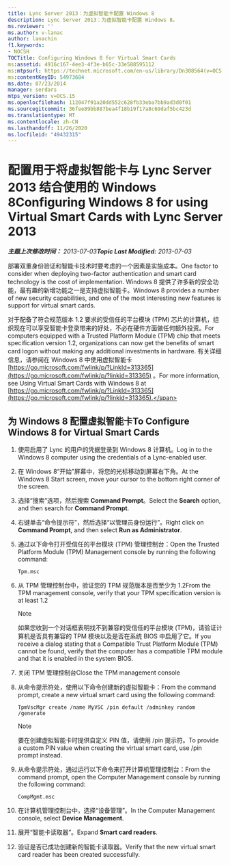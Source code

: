 ```yaml
---
title: Lync Server 2013：为虚拟智能卡配置 Windows 8
description: Lync Server 2013：为虚拟智能卡配置 Windows 8。
ms.reviewer: ''
ms.author: v-lanac
author: lanachin
f1.keywords:
- NOCSH
TOCTitle: Configuring Windows 8 for Virtual Smart Cards
ms:assetid: 4916c167-4ee3-4f3e-b65c-33e588595112
ms:mtpsurl: https://technet.microsoft.com/en-us/library/Dn308564(v=OCS.15)
ms:contentKeyID: 54973684
ms.date: 07/23/2014
manager: serdars
mtps_version: v=OCS.15
ms.openlocfilehash: 112047f91a20dd552c628fb33eba7bb9ad3d0f01
ms.sourcegitcommit: 36fee89bb887bea4f18b19f17a8c69daf5bc423d
ms.translationtype: MT
ms.contentlocale: zh-CN
ms.lasthandoff: 11/26/2020
ms.locfileid: "49432315"
---
```

# <a name="configuring-windows-8-for-using-virtual-smart-cards-with-lync-server-2013"></a><span data-ttu-id="2343a-103">配置用于将虚拟智能卡与 Lync Server 2013 结合使用的 Windows 8</span><span class="sxs-lookup"><span data-stu-id="2343a-103">Configuring Windows 8 for using Virtual Smart Cards with Lync Server 2013</span></span>

<div data-xmlns="http://www.w3.org/1999/xhtml">

<div class="topic" data-xmlns="http://www.w3.org/1999/xhtml" data-msxsl="urn:schemas-microsoft-com:xslt" data-cs="https://msdn.microsoft.com/">

<div data-asp="https://msdn2.microsoft.com/asp">



</div>

<div id="mainSection">

<div id="mainBody"><span data-ttu-id="2343a-104">

<span> </span></span><span class="sxs-lookup"><span data-stu-id="2343a-104">

<span> </span></span></span>

<span data-ttu-id="2343a-105">_**主题上次修改时间：** 2013-07-03_</span><span class="sxs-lookup"><span data-stu-id="2343a-105">_**Topic Last Modified:** 2013-07-03_</span></span>

<span data-ttu-id="2343a-106">部署双重身份验证和智能卡技术时要考虑的一个因素是实施成本。</span><span class="sxs-lookup"><span data-stu-id="2343a-106">One factor to consider when deploying two-factor authentication and smart card technology is the cost of implementation.</span></span> <span data-ttu-id="2343a-107">Windows 8 提供了许多新的安全功能，最有趣的新增功能之一是支持虚拟智能卡。</span><span class="sxs-lookup"><span data-stu-id="2343a-107">Windows 8 provides a number of new security capabilities, and one of the most interesting new features is support for virtual smart cards.</span></span>

<span data-ttu-id="2343a-108">对于配备了符合规范版本 1.2 要求的受信任的平台模块 (TPM) 芯片的计算机，组织现在可以享受智能卡登录带来的好处，不必在硬件方面做任何额外投资。</span><span class="sxs-lookup"><span data-stu-id="2343a-108">For computers equipped with a Trusted Platform Module (TPM) chip that meets specification version 1.2, organizations can now get the benefits of smart card logon without making any additional investments in hardware.</span></span> <span data-ttu-id="2343a-109">有关详细信息，请参阅在 Windows 8 中使用虚拟智能卡 [https://go.microsoft.com/fwlink/p/?LinkId=313365](https://go.microsoft.com/fwlink/p/?linkid=313365) 。</span><span class="sxs-lookup"><span data-stu-id="2343a-109">For more information, see Using Virtual Smart Cards with Windows 8 at [https://go.microsoft.com/fwlink/p/?LinkId=313365](https://go.microsoft.com/fwlink/p/?linkid=313365).</span></span>

<div>

## <a name="to-configure-windows-8-for-virtual-smart-cards"></a><span data-ttu-id="2343a-110">为 Windows 8 配置虚拟智能卡</span><span class="sxs-lookup"><span data-stu-id="2343a-110">To Configure Windows 8 for Virtual Smart Cards</span></span>

1.  <span data-ttu-id="2343a-111">使用启用了 Lync 的用户的凭据登录到 Windows 8 计算机。</span><span class="sxs-lookup"><span data-stu-id="2343a-111">Log in to the Windows 8 computer using the credentials of a Lync-enabled user.</span></span>

2.  <span data-ttu-id="2343a-112">在 Windows 8“开始”屏幕中，将您的光标移动到屏幕右下角。</span><span class="sxs-lookup"><span data-stu-id="2343a-112">At the Windows 8 Start screen, move your cursor to the bottom right corner of the screen.</span></span>

3.  <span data-ttu-id="2343a-113">选择“搜索”选项，然后搜索 **Command Prompt**。</span><span class="sxs-lookup"><span data-stu-id="2343a-113">Select the **Search** option, and then search for **Command Prompt**.</span></span>

4.  <span data-ttu-id="2343a-114">右键单击“命令提示符”，然后选择“以管理员身份运行”。</span><span class="sxs-lookup"><span data-stu-id="2343a-114">Right click on **Command Prompt**, and then select **Run as Administrator**.</span></span>

5.  <span data-ttu-id="2343a-115">通过以下命令打开受信任的平台模块 (TPM) 管理控制台：</span><span class="sxs-lookup"><span data-stu-id="2343a-115">Open the Trusted Platform Module (TPM) Management console by running the following command:</span></span>
    
        Tpm.msc

6.  <span data-ttu-id="2343a-116">从 TPM 管理控制台中，验证您的 TPM 规范版本是否至少为 1.2</span><span class="sxs-lookup"><span data-stu-id="2343a-116">From the TPM management console, verify that your TPM specification version is at least 1.2</span></span>
    
    <div>
    

    > [!NOTE]  
    > <span data-ttu-id="2343a-117">如果您收到一个对话框表明找不到兼容的受信任的平台模块 (TPM)，请验证计算机是否具有兼容的 TPM 模块以及是否在系统 BIOS 中启用了它。</span><span class="sxs-lookup"><span data-stu-id="2343a-117">If you receive a dialog stating that a Compatible Trust Platform Module (TPM) cannot be found, verify that the computer has a compatible TPM module and that it is enabled in the system BIOS.</span></span>

    
    </div>

7.  <span data-ttu-id="2343a-118">关闭 TPM 管理控制台</span><span class="sxs-lookup"><span data-stu-id="2343a-118">Close the TPM management console</span></span>

8.  <span data-ttu-id="2343a-119">从命令提示符处，使用以下命令创建新的虚拟智能卡：</span><span class="sxs-lookup"><span data-stu-id="2343a-119">From the command prompt, create a new virtual smart card using the following command:</span></span>
    
        TpmVscMgr create /name MyVSC /pin default /adminkey random /generate
    
    <div>
    

    > [!NOTE]  
    > <span data-ttu-id="2343a-120">要在创建虚拟智能卡时提供自定义 PIN 值，请使用 /pin 提示符。</span><span class="sxs-lookup"><span data-stu-id="2343a-120">To provide a custom PIN value when creating the virtual smart card, use /pin prompt instead.</span></span>

    
    </div>

9.  <span data-ttu-id="2343a-121">从命令提示符处，通过运行以下命令来打开计算机管理控制台：</span><span class="sxs-lookup"><span data-stu-id="2343a-121">From the command prompt, open the Computer Management console by running the following command:</span></span>
    
        CompMgmt.msc

10. <span data-ttu-id="2343a-122">在计算机管理控制台中，选择“设备管理”。</span><span class="sxs-lookup"><span data-stu-id="2343a-122">In the Computer Management console, select **Device Management**.</span></span>

11. <span data-ttu-id="2343a-123">展开“智能卡读取器”。</span><span class="sxs-lookup"><span data-stu-id="2343a-123">Expand **Smart card readers**.</span></span>

12. <span data-ttu-id="2343a-124">验证是否已成功创建新的智能卡读取器。</span><span class="sxs-lookup"><span data-stu-id="2343a-124">Verify that the new virtual smart card reader has been created successfully.</span></span>

<span data-ttu-id="2343a-125"></div>

</div>

<span> </span>

</div>

</div>

</span><span class="sxs-lookup"><span data-stu-id="2343a-125"></div>

</div>

<span> </span>

</div>

</div>

</span></span></div>

